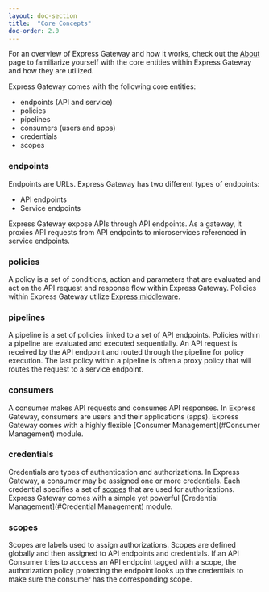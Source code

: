 ```yaml
---
layout: doc-section
title:  "Core Concepts"
doc-order: 2.0
---
```

For an overview of Express Gateway and how it works, check out the [About](/about) page to familiarize yourself with the core entities within Express Gateway and how they are utilized.

Express Gateway comes with the following core entities:

- endpoints (API and service)
- policies
- pipelines
- consumers (users and apps)
- credentials
- scopes

### endpoints
Endpoints are URLs. Express Gateway has two different types of endpoints:
* API endpoints
* Service endpoints

Express Gateway expose APIs through API endpoints. As a gateway, it proxies API requests from API endpoints to microservices referenced in service endpoints.

### policies
A policy is a set of conditions, action and parameters that are evaluated and act on the API request and response flow within Express Gateway. Policies within Express Gateway utilize [Express middleware](http://expressjs.com/en/guide/using-middleware.html).

### pipelines
A pipeline is a set of policies linked to a set of API endpoints. Policies within a pipeline are evaluated and executed sequentially. An API request is received by the API endpoint and routed through the pipeline for policy execution. The last policy within a pipeline is often a proxy policy that will routes the request to a service endpoint.

### consumers
A consumer makes API requests and consumes API responses. In Express Gateway, consumers are users and their applications (apps). Express Gateway comes with a highly flexible [Consumer Management](#Consumer Management) module.

### credentials
Credentials are types of authentication and authorizations. In Express Gateway, a consumer may be assigned one or more credentials. Each credential specifies a set of [scopes](#scopes) that are used for authorizations. Express Gateway comes with a simple yet powerful [Credential Management](#Credential Management) module.

### scopes
Scopes are labels used to assign authorizations. Scopes are defined globally and then assigned to API endpoints and credentials. If an API Consumer tries to acccess an API endpoint tagged with a scope, the authorization policy protecting the endpoint looks up the credentials to make sure the consumer has the corresponding scope.